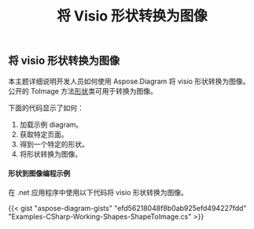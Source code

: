 ﻿---
title: 将 Visio 形状转换为图像
type: docs
weight: 10
url: /zh/net/convert-a-visio-shape-to-image/
description: 本节介绍如何将 visio 形状转换为具有 Aspose.Diagram 的图像。
---
## **将 visio 形状转换为图像**
本主题详细说明开发人员如何使用 Aspose.Diagram 将 visio 形状转换为图像。
公开的 ToImage 方法[形状](http://www.aspose.com/api/net/diagram/aspose.diagram/shape)类可用于转换为图像。


下面的代码显示了如何：

1. 加载示例 diagram。
1. 获取特定页面。
1. 得到一个特定的形状。
1. 将形状转换为图像。
#### **形状到图像编程示例**
在 .net 应用程序中使用以下代码将 visio 形状转换为图像。

{{< gist "aspose-diagram-gists" "efd56218048f8b0ab925efd494227fdd" "Examples-CSharp-Working-Shapes-ShapeToImage.cs" >}}
